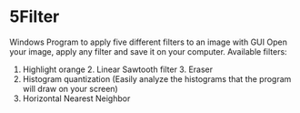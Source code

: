 # 5Filter
Windows Program to apply five different filters to an image with GUI
Open your image, apply any filter and save it on your computer. Available filters:
1. Highlight orange 2. Linear Sawtooth filter 3. Eraser 
4. Histogram quantization (Easily analyze the histograms that the program will draw on your screen) 
5. Horizontal Nearest Neighbor
